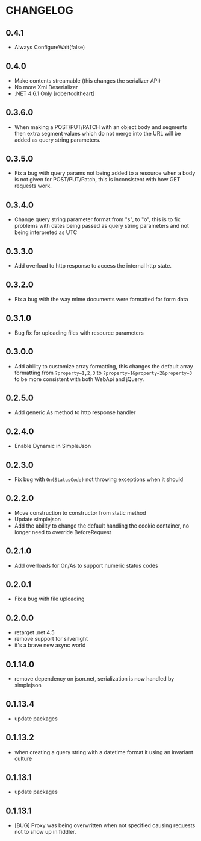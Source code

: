 # CHANGELOG

## 0.4.1

  * Always ConfigureWait(false)

## 0.4.0

  * Make contents streamable (this changes the serializer API)
  * No more Xml Deserializer
  * .NET 4.6.1 Only [robertcoltheart]

## 0.3.6.0

  * When making a POST/PUT/PATCH with an object body and segments then
    extra segment values which do not merge into the URL will be added
	as query string parameters.

## 0.3.5.0

  * Fix a bug with query params not being added to a resource when a body
    is not given for POST/PUT/Patch, this is inconsistent with how GET
	requests work.

## 0.3.4.0

  * Change query string parameter format from "s", to "o", this is to
    fix problems with dates being passed as query string parameters and
	not being interpreted as UTC

## 0.3.3.0

  * Add overload to http response to access the internal http state.

## 0.3.2.0

  * Fix a bug with the way mime documents were formatted for form data

## 0.3.1.0

  * Bug fix for uploading files with resource parameters

## 0.3.0.0

  * Add ability to customize array formatting, this changes the default array
    formatting from `?property=1,2,3` to `?property=1&property=2&property=3` to be
    more consistent with both WebApi and jQuery.

## 0.2.5.0

  * Add generic As method to http response handler

## 0.2.4.0

  * Enable Dynamic in SimpleJson

## 0.2.3.0

  * Fix bug with `On(StatusCode)` not throwing exceptions when it should

## 0.2.2.0

  * Move construction to constructor from static method
  * Update simplejson
  * Add the ability to change the default handling the cookie container, no longer need to override BeforeRequest

## 0.2.1.0

  * Add overloads for On/As to support numeric status codes

## 0.2.0.1

  * Fix a bug with file uploading

## 0.2.0.0

  * retarget .net 4.5
  * remove support for silverlight
  * it's a brave new async world

## 0.1.14.0

  * remove dependency on json.net, serialization is now handled by simplejson

## 0.1.13.4

  * update packages

## 0.1.13.2

  * when creating a query string with a datetime format it using an invariant culture

## 0.1.13.1

  * update packages

## 0.1.13.1

  * [BUG] Proxy was being overwritten when not specified causing requests not to show up in fiddler.
